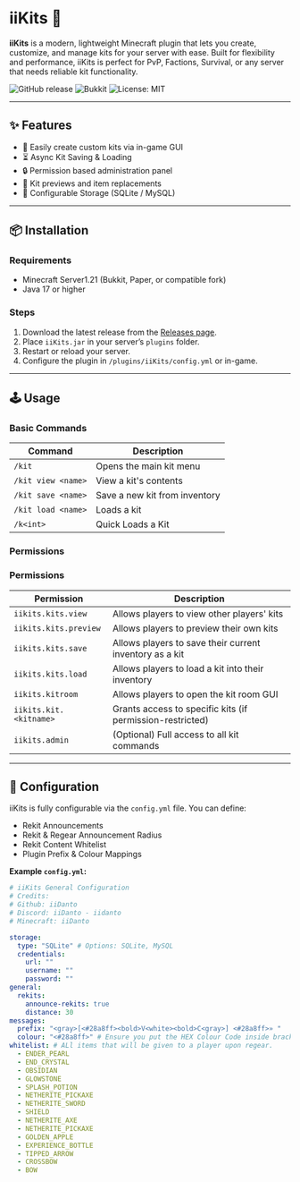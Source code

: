 # iiKits 🧰

**iiKits** is a modern, lightweight Minecraft plugin that lets you create, customize, and manage kits for your server with ease. Built for flexibility and performance, iiKits is perfect for PvP, Factions, Survival, or any server that needs reliable kit functionality.

![GitHub release](https://img.shields.io/github/v/release/iiDanto/iiKits)
![Bukkit](https://img.shields.io/badge/Bukkit-1.8--1.20-yellow)
![License: MIT](https://img.shields.io/badge/License-MIT-blue.svg)

---

## ✨ Features

- 🎒 Easily create custom kits via in-game GUI
- ⏳ Async Kit Saving & Loading
- 🔒 Permission based administration panel
- 🔄 Kit previews and item replacements  
- 💾 Configurable Storage (SQLite / MySQL)

---

## 📦 Installation

### Requirements

- Minecraft Server1.21 (Bukkit, Paper, or compatible fork)
- Java 17 or higher

### Steps

1. Download the latest release from the [Releases page](https://github.com/iiDanto/iiKits/releases).
2. Place `iiKits.jar` in your server’s `plugins` folder.
3. Restart or reload your server.
4. Configure the plugin in `/plugins/iiKits/config.yml` or in-game.

---

## 🕹️ Usage

### Basic Commands

| Command               | Description                   |
|-----------------------|-------------------------------|
| `/kit`                | Opens the main kit menu       |
| `/kit view <name>`    | View a kit's contents         |
| `/kit save <name>`    | Save a new kit from inventory |
| `/kit load <name>`    | Loads a kit                   |
| `/k<int>`             | Quick Loads a Kit             |

### Permissions

### Permissions

| Permission                | Description                                     |
|---------------------------|-------------------------------------------------|
| `iikits.kits.view`        | Allows players to view other players' kits     |
| `iikits.kits.preview`     | Allows players to preview their own kits       |
| `iikits.kits.save`        | Allows players to save their current inventory as a kit |
| `iikits.kits.load`        | Allows players to load a kit into their inventory |
| `iikits.kitroom`          | Allows players to open the kit room GUI        |
| `iikits.kit.<kitname>`    | Grants access to specific kits (if permission-restricted) |
| `iikits.admin`            | (Optional) Full access to all kit commands     |

---

## 📂 Configuration

iiKits is fully configurable via the `config.yml` file. You can define:

- Rekit Announcements
- Rekit & Regear Announcement Radius
- Rekit Content Whitelist
- Plugin Prefix & Colour Mappings

**Example `config.yml`:**

```yaml
# iiKits General Configuration
# Credits:
# Github: iiDanto
# Discord: iiDanto - iidanto
# Minecraft: iiDanto

storage:
  type: "SQLite" # Options: SQLite, MySQL
  credentials:
    url: ""
    username: ""
    password: ""
general:
  rekits:
    announce-rekits: true
    distance: 30
messages:
  prefix: "<gray>[<#28a8ff><bold>V<white><bold>C<gray>] <#28a8ff>» "
  colour: "<#28a8ff>" # Ensure you put the HEX Colour Code inside brackets (<>)!
whitelist: # ALl items that will be given to a player upon regear.
  - ENDER_PEARL
  - END_CRYSTAL
  - OBSIDIAN
  - GLOWSTONE
  - SPLASH_POTION
  - NETHERITE_PICKAXE
  - NETHERITE_SWORD
  - SHIELD
  - NETHERITE_AXE
  - NETHERITE_PICKAXE
  - GOLDEN_APPLE
  - EXPERIENCE_BOTTLE
  - TIPPED_ARROW
  - CROSSBOW
  - BOW
```
